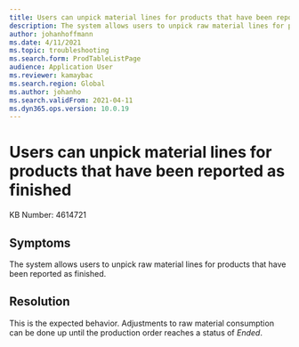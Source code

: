 ```yaml
---
title: Users can unpick material lines for products that have been reported as finished
description: The system allows users to unpick raw material lines for products that have been reported as finished
author: johanhoffmann
ms.date: 4/11/2021
ms.topic: troubleshooting
ms.search.form: ProdTableListPage
audience: Application User
ms.reviewer: kamaybac
ms.search.region: Global
ms.author: johanho
ms.search.validFrom: 2021-04-11
ms.dyn365.ops.version: 10.0.19
---
```


# Users can unpick material lines for products that have been reported as finished

KB Number: 4614721

## Symptoms

The system allows users to unpick raw material lines for products that have been reported as finished.

## Resolution

This is the expected behavior. Adjustments to raw material consumption can be done up until the production order reaches a status of *Ended*.
